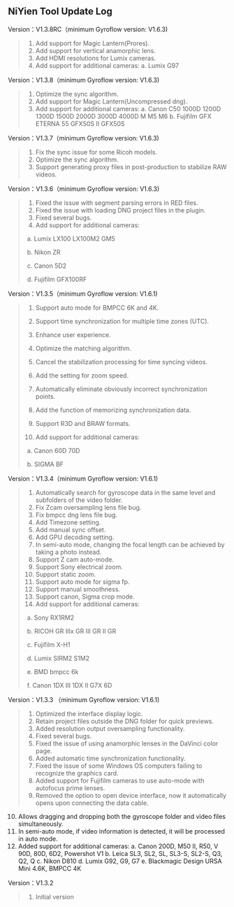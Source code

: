 ## NiYien Tool Update Log
Version：V1.3.8RC（minimum Gyroflow version: V1.6.3)
>1. Add support for Magic Lantern(Prores).
>2. Add support for vertical anamorphic lens.
>3. Add HDMI resolutions for Lumix cameras.
>4. Add support for additional cameras:
>    a. Lumix G97 

Version：V1.3.8（minimum Gyroflow version: V1.6.3)
>1. Optimize the sync algorithm.
>2. Add support for Magic Lantern(Uncompressed dng).
>3. Add support for additional cameras:
>  a. Canon C50  1000D 1200D 1300D 1500D 2000D 3000D 4000D M M5 M6
>     b. Fujifilm GFX ETERNA 55 GFX50S II GFX50S

Version：V1.3.7（minimum Gyroflow version: V1.6.3)
>1. Fix the sync issue for some Ricoh models.
>2. Optimize the sync algorithm.
>3. Support generating proxy files in post-production to stabilize RAW videos.

Version：V1.3.6（minimum Gyroflow version: V1.6.3)
>1. Fixed the issue with segment parsing errors in RED files.
>2. Fixed the issue with loading DNG project files in the plugin.
>3. Fixed several bugs.
>4. Add support for additional cameras:
>
>​	a. Lumix LX100 LX100M2 GM5
>
>​	b. Nikon ZR
>
>​	c. Canon 5D2
>
>​	d. Fujifilm GFX100RF

Version：V1.3.5（minimum Gyroflow version: V1.6.1)

>1. Support auto mode for BMPCC 6K and 4K.
>
>2. Support time synchronization for multiple time zones (UTC).
>
>3. Enhance user experience.
>4. Optimize the matching algorithm.
>
>5. Cancel the stabilization processing for time syncing videos.
>6. Add the setting for zoom speed.
>7. Automatically eliminate obviously incorrect synchronization points.
>8. Add the function of memorizing  synchronization data.
>9. Support R3D and BRAW formats.
>10. Add support for additional cameras:
>
>​	a. Canon 60D 70D
>
>​	b. SIGMA BF

Version：V1.3.4（minimum Gyroflow version: V1.6.1)
>1. Automatically search for gyroscope data in the same level and subfolders of the video folder.
>2. Fix Zcam oversampling lens file bug.
>3. Fix bmpcc dng lens file bug.
>4. Add Timezone setting.
>5. Add manual sync offset.
>6. Add GPU decoding setting.
>7. In semi-auto mode, changing the focal length can be achieved by taking a photo instead.
>8. Support Z cam auto-mode.
>9. Support Sony electrical zoom.
>10. Support static zoom.
>11. Support auto mode for sigma fp.
>12. Support manual smoothness.
>13. Support canon, Sigma crop mode.
>14. Add support for additional cameras:
>
>​	a. Sony RX1RM2
>
>​	b. RICOH GR IIIx GR III GR II GR
>
>​	c. Fujifilm X-H1
>
>​	d. Lumix SIRM2 S1M2
>
>​	e. BMD bmpcc 6k
>
>​	f. Canon 1DX III 1DX II G7X 6D

Version：V1.3.3 （minimum Gyroflow version: V1.6.1)

>1. Optimized the interface display logic.
>2. Retain project files outside the DNG folder for quick previews.
>3. Added resolution output oversampling functionality.
>4. Fixed several bugs.
>5. Fixed the issue of using anamorphic lenses in the DaVinci color page.
>6. Added automatic time synchronization functionality.
>7. Fixed the issue of some Windows OS computers failing to recognize the graphics card.
>8. Added support for Fujifilm cameras to use auto-mode with autofocus prime lenses.
>9. Removed the option to open device interface, now it automatically opens upon connecting the data cable.
  10. Allows dragging and dropping both the gyroscope folder and video files simultaneously.
  11. In semi-auto mode, if video information is detected, it will be processed in auto mode.
  12. Added support for additional cameras:
         a. Canon 200D, M50 II, R50, V 90D, 80D, 6D2, Powershot V1
         b. Leica SL3, SL2, SL, SL3-S, SL2-S, Q3, Q2, Q
         c. Nikon D810
         d. Lumix G92, G9, G7
         e. Blackmagic Design URSA Mini 4.6K, BMPCC 4K


Version：V1.3.2
>1. Initial version

